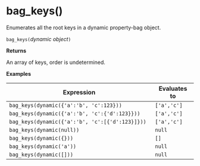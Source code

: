 # bag_keys()

Enumerates all the root keys in a dynamic property-bag object.

`bag_keys(`*dynamic object*`)`

**Returns**

An array of keys, order is undetermined.

**Examples**

|Expression|Evaluates to|
|---|---|
|`bag_keys(dynamic({'a':'b', 'c':123}))` | `['a','c']`|
|`bag_keys(dynamic({'a':'b', 'c':{'d':123}})) `|`['a','c']`|
|`bag_keys(dynamic({'a':'b', 'c':[{'d':123}]})) `|`['a','c']`|
|`bag_keys(dynamic(null))`|`null`|
|`bag_keys(dynamic({}))`|`[]`|
|`bag_keys(dynamic('a'))`|`null`|
|`bag_keys(dynamic([]))  `|`null`|
